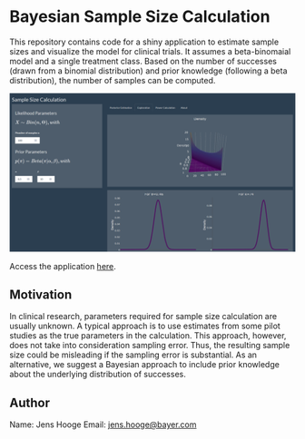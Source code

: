 # Bayesian Sample Size Calculation

This repository contains code for a shiny application to estimate sample sizes 
and visualize the model for clinical trials.
It assumes a beta-binomaial model and a single treatment class. Based on the number of successes 
(drawn from a binomial distribution) and prior knowledge (following a beta distribution),
the number of samples can be computed.

![A fancy .gif presenting the app](img/BayesianSampleSizeApp.gif)

Access the application [here](“https://jhooge.shinyapps.io/BayesianParameterEstimation/”).

## Motivation
In clinical research, parameters required for sample size calculation are 
usually unknown. A typical approach is to use estimates from some pilot 
studies as the true parameters in the calculation. 
This approach, however, does not take into consideration sampling error. 
Thus, the resulting sample size could be misleading if the sampling error 
is substantial. As an alternative, we suggest a Bayesian approach to include
prior knowledge about the underlying distribution of successes.

## Author
Name: Jens Hooge
    Email: [jens.hooge@bayer.com](mailto:jens.hooge@bayer.com)

